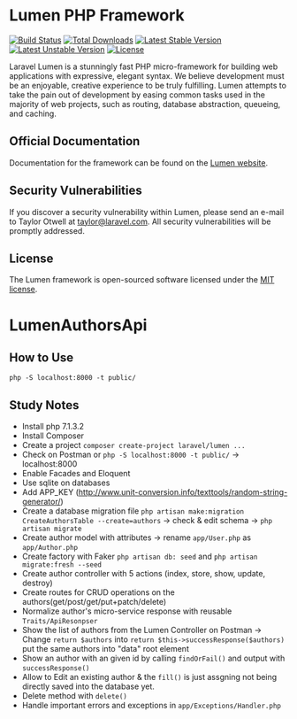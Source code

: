 # Lumen PHP Framework

[![Build Status](https://travis-ci.org/laravel/lumen-framework.svg)](https://travis-ci.org/laravel/lumen-framework)
[![Total Downloads](https://poser.pugx.org/laravel/lumen-framework/d/total.svg)](https://packagist.org/packages/laravel/lumen-framework)
[![Latest Stable Version](https://poser.pugx.org/laravel/lumen-framework/v/stable.svg)](https://packagist.org/packages/laravel/lumen-framework)
[![Latest Unstable Version](https://poser.pugx.org/laravel/lumen-framework/v/unstable.svg)](https://packagist.org/packages/laravel/lumen-framework)
[![License](https://poser.pugx.org/laravel/lumen-framework/license.svg)](https://packagist.org/packages/laravel/lumen-framework)

Laravel Lumen is a stunningly fast PHP micro-framework for building web applications with expressive, elegant syntax. We believe development must be an enjoyable, creative experience to be truly fulfilling. Lumen attempts to take the pain out of development by easing common tasks used in the majority of web projects, such as routing, database abstraction, queueing, and caching.

## Official Documentation

Documentation for the framework can be found on the [Lumen website](https://lumen.laravel.com/docs).

## Security Vulnerabilities

If you discover a security vulnerability within Lumen, please send an e-mail to Taylor Otwell at taylor@laravel.com. All security vulnerabilities will be promptly addressed.

## License

The Lumen framework is open-sourced software licensed under the [MIT license](https://opensource.org/licenses/MIT).

# LumenAuthorsApi

## How to Use

`php -S localhost:8000 -t public/`

## Study Notes

* Install php 7.1.3.2
* Install Composer
* Create a project `composer create-project laravel/lumen ...`
* Check on Postman or `php -S localhost:8000 -t public/` -> localhost:8000
* Enable Facades and Eloquent
* Use sqlite on databases
* Add APP_KEY (http://www.unit-conversion.info/texttools/random-string-generator/)
* Create a database migration file `php artisan make:migration CreateAuthorsTable --create=authors` 
  -> check & edit schema -> `php artisan migrate`
* Create author model with attributes -> rename `app/User.php` as `app/Author.php`
* Create factory with Faker 
  `php artisan db: seed` and `php artisan migrate:fresh --seed`
* Create author controller with 5 actions (index, store, show, update, destroy)
* Create routes for CRUD operations on the authors(get/post/get/put+patch/delete)
* Normalize author's micro-service response with reusable `Traits/ApiResonpser`
* Show the list of authors from the Lumen Controller on Postman
  -> Change `return $authors` into `return $this->successResponse($authors)` put the same authors into "data" root element
* Show an author with an given id by calling `findOrFail()` and output with `successResponse()`
* Allow to Edit an existing author & the `fill()` is just assgning not being directly saved into the database yet.
* Delete method with `delete()`
* Handle important errors and exceptions in `app/Exceptions/Handler.php` 


